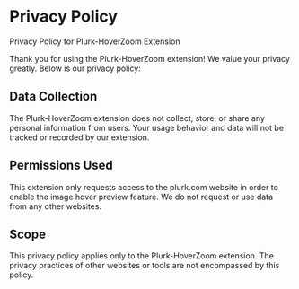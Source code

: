 # Privacy Policy

Privacy Policy for Plurk-HoverZoom Extension

Thank you for using the Plurk-HoverZoom extension! We value your privacy greatly. Below is our privacy policy:

## Data Collection

The Plurk-HoverZoom extension does not collect, store, or share any personal information from users. Your usage behavior and data will not be tracked or recorded by our extension.

## Permissions Used

This extension only requests access to the plurk.com website in order to enable the image hover preview feature. We do not request or use data from any other websites.

## Scope

This privacy policy applies only to the Plurk-HoverZoom extension. The privacy practices of other websites or tools are not encompassed by this policy.
